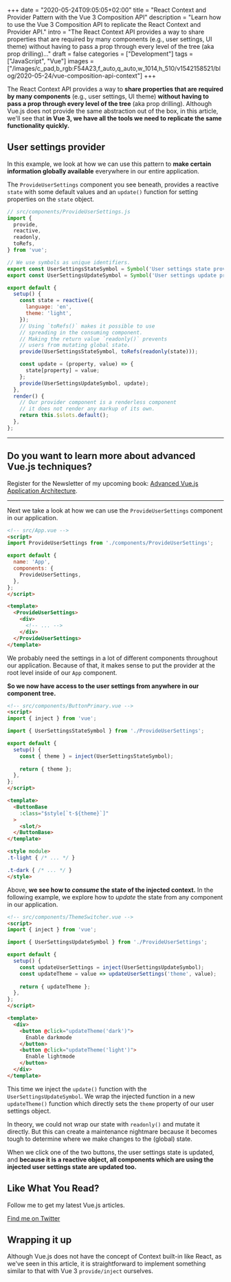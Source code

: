 +++
date = "2020-05-24T09:05:05+02:00"
title = "React Context and Provider Pattern with the Vue 3 Composition API"
description = "Learn how to use the Vue 3 Composition API to replicate the React Context and Provider API."
intro = "The React Context API provides a way to share properties that are required by many components (e.g., user settings, UI theme) without having to pass a prop through every level of the tree (aka prop drilling)..."
draft = false
categories = ["Development"]
tags = ["JavaScript", "Vue"]
images = ["/images/c_pad,b_rgb:F54A23,f_auto,q_auto,w_1014,h_510/v1542158521/blog/2020-05-24/vue-composition-api-context"]
+++

The React Context API provides a way to **share properties that are required by many components** (e.g., user settings, UI theme) **without having to pass a prop through every level of the tree** (aka prop drilling). Although Vue.js does not provide the same abstraction out of the box, in this article, we'll see that **in Vue 3, we have all the tools we need to replicate the same functionality quickly.**

## User settings provider

In this example, we look at how we can use this pattern to **make certain information globally available** everywhere in our entire application.

The `ProvideUserSettings` component you see beneath, provides a reactive `state` with some default values and an `update()` function for setting properties on the `state` object.

```js
// src/components/ProvideUserSettings.js 
import {
  provide,
  reactive,
  readonly,
  toRefs,
} from 'vue';

// We use symbols as unique identifiers.
export const UserSettingsStateSymbol = Symbol('User settings state provider identifier');
export const UserSettingsUpdateSymbol = Symbol('User settings update provider identifier');

export default {
  setup() {
    const state = reactive({
      language: 'en',
      theme: 'light',
    });
    // Using `toRefs()` makes it possible to use
    // spreading in the consuming component.
    // Making the return value `readonly()` prevents
    // users from mutating global state.
    provide(UserSettingsStateSymbol, toRefs(readonly(state)));

    const update = (property, value) => {
      state[property] = value;
    };
    provide(UserSettingsUpdateSymbol, update);
  },
  render() {
    // Our provider component is a renderless component
    // it does not render any markup of its own.
    return this.$slots.default();
  },
};
```

<div>
  <hr class="c-hr">
  <div class="c-service-info">
    <h2>Do you want to learn more about advanced Vue.js techniques?</h2>
    <p class="c-service-info__body">
      Register for the Newsletter of my upcoming book: <a class="c-anchor" href="https://oberlehner.us20.list-manage.com/subscribe?u=8476a98c5640f6c7b5530ea57&id=8b26bf120b" data-event-category="link" data-event-action="click: newsletter" data-event-label="Newsletter (article content)">Advanced Vue.js Application Architecture</a>.
    </p>
  </div>
  <hr class="c-hr">
</div>

Next we take a look at how we can use the `ProvideUserSettings` component in our application.

```html
<!-- src/App.vue -->
<script>
import ProvideUserSettings from './components/ProvideUserSettings';

export default {
  name: 'App',
  components: {
    ProvideUserSettings,
  },
};
</script>

<template>
  <ProvideUserSettings>
    <div>
      <!-- ... -->
    </div>
  </ProvideUserSettings>
</template>
```

We probably need the settings in a lot of different components throughout our application. Because of that, it makes sense to put the provider at the root level inside of our `App` component.

**So we now have access to the user settings from anywhere in our component tree.**

```html
<!-- src/components/ButtonPrimary.vue -->
<script>
import { inject } from 'vue';

import { UserSettingsStateSymbol } from './ProvideUserSettings';

export default {
  setup() {
    const { theme } = inject(UserSettingsStateSymbol);
    
    return { theme };
  },
};
</script>

<template>
  <ButtonBase
    :class="$style[`t-${theme}`]"
  >
    <slot/>
  </ButtonBase>
</template>

<style module>
.t-light { /* ... */ }

.t-dark { /* ... */ }
</style>
```

Above, **we see how to *consume* the state of the injected context.** In the following example, we explore how to *update* the state from any component in our application.

```html
<!-- src/components/ThemeSwitcher.vue -->
<script>
import { inject } from 'vue';

import { UserSettingsUpdateSymbol } from './ProvideUserSettings';

export default {
  setup() {
    const updateUserSettings = inject(UserSettingsUpdateSymbol);
    const updateTheme = value => updateUserSettings('theme', value);
    
    return { updateTheme };
  },
};
</script>

<template>
  <div>
    <button @click="updateTheme('dark')">
      Enable darkmode
    </button>
    <button @click="updateTheme('light')">
      Enable lightmode
    </button>
  </div>
</template>
```

This time we inject the `update()` function with the `UserSettingsUpdateSymbol`. We wrap the injected function in a new `updateTheme()` function which directly sets the `theme` property of our user settings object.

In theory, we could not wrap our state with `readonly()` and mutate it directly. But this can create a maintenance nightmare because it becomes tough to determine where we make changes to the (global) state.

When we click one of the two buttons, the user settings state is updated, and **because it is a reactive object, all components which are using the injected user settings state are updated too.**

<div class="c-content__broad">
  <div class="c-twitter-teaser">
    <div class="c-twitter-teaser__content">
      <h2 class="c-twitter-teaser__headline">Like What You Read?</h2>
      <p class="c-twitter-teaser__body">
        Follow me to get my latest Vue.js articles.
      </p>
      <a class="c-button c-button--outline c-twitter-teaser__button" rel="nofollow" href="https://twitter.com/maoberlehner" data-event-category="link" data-event-action="click: contact" data-event-label="Twitter (article content)">
        Find me on Twitter
      </a>
    </div>
  </div>
</div>

## Wrapping it up

Although Vue.js does not have the concept of Context built-in like React, as we've seen in this article, it is straightforward to implement something similar to that with Vue 3 `provide/inject` ourselves.
